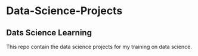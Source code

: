 # Data-Science-Projects

## Dats Science Learning




This repo contain the data science projects for my training on data science.


